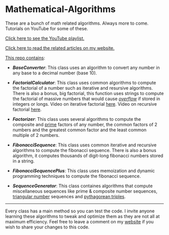 # Mathematical-Algorithms
These are a bunch of math related algorithms. Always more to come. Tutorials on YouTube for some of these.

[Click here to see the YouTube playlist.](https://www.youtube.com/playlist?list=PL7g8l3pNV7-Yf01lequm7hw9MEpOGJ-o2)

[Click here to read the related articles on my website.](https://www.coding-heaven.ml/projects/categories/mathematical-algorithms)

<u>This repo contains</u>:

* **_BaseConverter_**: This class uses an algorithm to convert any number in any base to a decimal number (base 10).


* **_FactorialCalculator_**: This class uses common algorithms to compute the factorial of a number such as iterative and resursive algorithms. There is also a bonus, big factorial, this function uses strings to compute the factorial of massive numbers that would cause [_overflow_](https://en.wikipedia.org/wiki/Integer_overflow) if stored in integers or longs. Video on iterative factorial [here](https://www.youtube.com/watch?v=aA8C23gdBAQ&list=PL7g8l3pNV7-Yf01lequm7hw9MEpOGJ-o2&index=2&t). Video on recursive factorial [here](https://www.youtube.com/watch?v=GXZ7b_C-vv0&list=PL7g8l3pNV7-Yf01lequm7hw9MEpOGJ-o2&index=3&t).


* **_Factorizer_**: This class uses several algorithms to compute the composite and [prime](https://en.wikipedia.org/wiki/Prime_number) factors of any number, the common factors of 2 numbers and the greatest common factor and the least common multiple of 2 numbers. 

* **_FibonacciSequence_**: This class uses common iterative and recursive algorithms to compute the fibonacci sequence. There is also a bonus algorithm, it computes thousands of digit-long fibonacci numbers stored in a string.

* **_FibonacciSequencePlus_**: This class uses memoization and dynamic programming techniques to compute the fibonacci sequence.

* **_SequenceGenerator_**: This class containes algorithms that compute miscellaneous sequences like prime & composite number sequences, [triangular number](https://en.wikipedia.org/wiki/Triangular_number) sequences and [pythagorean triples](https://en.wikipedia.org/wiki/Pythagorean_triple). 

___

Every class has a main method so you can test the code. I invite anyone learning these algorithms to tweak and optimize them as they are not all at maximum efficiency. Feel free to leave a comment on my [website](https://www.coding-heaven.ml/) if you wish to share your changes to this code.